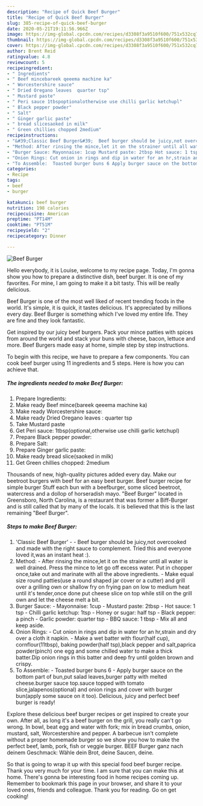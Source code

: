 ```yaml
---
description: "Recipe of Quick Beef Burger"
title: "Recipe of Quick Beef Burger"
slug: 385-recipe-of-quick-beef-burger
date: 2020-05-21T19:11:56.966Z
image: https://img-global.cpcdn.com/recipes/d3308f3a9510f600/751x532cq70/beef-burger-recipe-main-photo.jpg
thumbnail: https://img-global.cpcdn.com/recipes/d3308f3a9510f600/751x532cq70/beef-burger-recipe-main-photo.jpg
cover: https://img-global.cpcdn.com/recipes/d3308f3a9510f600/751x532cq70/beef-burger-recipe-main-photo.jpg
author: Brent Reid
ratingvalue: 4.8
reviewcount: 5
recipeingredient:
- " Ingredients"
- " Beef mincebareek qeeema machine ka"
- " Worcestershire sauce"
- " Dried Oregano leaves  quarter tsp"
- " Mustard paste"
- " Peri sauce 1tbspoptionalotherwise use chilli garlic ketchupl"
- " Black pepper powder"
- " Salt"
- " Ginger garlic paste"
- " bread slicesaoked in milk"
- " Green chillies chopped 2medium"
recipeinstructions:
- "&#39;Classic Beef Burger&#39;  Beef burger should be juicy,not overcooked and made with the right sauce to complement. Tried this and everyone loved it,was an instant heat :)."
- "Method: After rinsing the mince,let it on the strainer until all water is well drained. Press the mince to let go off excess water. Put in chopper once,take out and marinate with all the above ingredients. Make equal size round patties(use a round shaped jar cover or a cutter) and grill over a grilling own or shallow fry on frying pan on low to medium heat until it&#39;s tender,once done put cheese slice on top while still on the grill own and let the cheese melt a bit."
- "Burger Sauce: Mayonnaise: 1cup Mustard paste: 2tbsp Hot sauce: 1 tsp Chilli garlic ketchup: 1tsp Honey or sugar: half tsp Black pepper: a pinch Garlic powder: quarter tsp BBQ sauce: 1 tbsp Mix all and keep aside."
- "Onion Rings: Cut onion in rings and dip in water for an hr,strain and dry over a cloth it napkin. Make a wet batter with flour(half cup), cornflour(11tbsp), baking powder(half tsp),black pepper and salt,paprica powder(pinch) one egg and some chilled water to make a thick batter.Dip onion rings in this batter and deep fry until golden brown and crispy."
- "To Assemble:  Toasted burger buns 6 Apply burger sauce on the bottom part of bun,put salad leaves,burger patty with melted cheese.burger sauce top.sauce topped with tomato slice,jalapenos(optional) and onion rings and cover with burger bun(apply some sauce on it too). Delicious, juicy and perfect beef burger is ready!"
categories:
- Recipe
tags:
- beef
- burger

katakunci: beef burger 
nutrition: 198 calories
recipecuisine: American
preptime: "PT14M"
cooktime: "PT51M"
recipeyield: "2"
recipecategory: Dinner

---
```



![Beef Burger](https://img-global.cpcdn.com/recipes/d3308f3a9510f600/751x532cq70/beef-burger-recipe-main-photo.jpg)

Hello everybody, it is Louise, welcome to my recipe page. Today, I'm gonna show you how to prepare a distinctive dish, beef burger. It is one of my favorites. For mine, I am going to make it a bit tasty. This will be really delicious.

Beef Burger is one of the most well liked of recent trending foods in the world. It's simple, it is quick, it tastes delicious. It's appreciated by millions every day. Beef Burger is something which I've loved my entire life. They are fine and they look fantastic.

Get inspired by our juicy beef burgers. Pack your mince patties with spices from around the world and stack your buns with cheese, bacon, lettuce and more. Beef Burgers made easy at home, simple step by step instructions.


To begin with this recipe, we have to prepare a few components. You can cook beef burger using 11 ingredients and 5 steps. Here is how you can achieve that.

<!--inarticleads1-->

##### The ingredients needed to make Beef Burger:

1. Prepare  Ingredients:
1. Make ready  Beef mince(bareek qeeema machine ka)
1. Make ready  Worcestershire sauce:
1. Make ready  Dried Oregano leaves : quarter tsp
1. Take  Mustard paste
1. Get  Peri sauce: 1tbsp(optional,otherwise use chilli garlic ketchupl)
1. Prepare  Black pepper powder:
1. Prepare  Salt:
1. Prepare  Ginger garlic paste:
1. Make ready  bread slice(saoked in milk)
1. Get  Green chillies chopped: 2medium


Thousands of new, high-quality pictures added every day. Make our beetroot burgers with beef for an easy beet burger. Beef burger recipe for simple burger Stuff each bun with a beefburger, some sliced beetroot, watercress and a dollop of horseradish mayo. &#34;Beef Burger&#34; located in Greensboro, North Carolina, is a restaurant that was former a Biff-Burger and is still called that by many of the locals. It is believed that this is the last remaining &#34;Beef Burger&#34;. 

<!--inarticleads2-->

##### Steps to make Beef Burger:

1. &#39;Classic Beef Burger&#39; -  - Beef burger should be juicy,not overcooked and made with the right sauce to complement. Tried this and everyone loved it,was an instant heat :).
1. Method: - After rinsing the mince,let it on the strainer until all water is well drained. Press the mince to let go off excess water. Put in chopper once,take out and marinate with all the above ingredients. - Make equal size round patties(use a round shaped jar cover or a cutter) and grill over a grilling own or shallow fry on frying pan on low to medium heat until it&#39;s tender,once done put cheese slice on top while still on the grill own and let the cheese melt a bit.
1. Burger Sauce: - Mayonnaise: 1cup - Mustard paste: 2tbsp - Hot sauce: 1 tsp - Chilli garlic ketchup: 1tsp - Honey or sugar: half tsp - Black pepper: a pinch - Garlic powder: quarter tsp - BBQ sauce: 1 tbsp - Mix all and keep aside.
1. Onion Rings: - Cut onion in rings and dip in water for an hr,strain and dry over a cloth it napkin. - Make a wet batter with flour(half cup), cornflour(11tbsp), baking powder(half tsp),black pepper and salt,paprica powder(pinch) one egg and some chilled water to make a thick batter.Dip onion rings in this batter and deep fry until golden brown and crispy.
1. To Assemble: -  Toasted burger buns 6 - Apply burger sauce on the bottom part of bun,put salad leaves,burger patty with melted cheese.burger sauce top.sauce topped with tomato slice,jalapenos(optional) and onion rings and cover with burger bun(apply some sauce on it too). Delicious, juicy and perfect beef burger is ready!


Explore these delicious beef burger recipes or get inspired to create your own. After all, as long it&#39;s a beef burger on the grill, you really can&#39;t go wrong. In bowl, beat egg and water with fork; mix in bread crumbs, onion, mustard, salt, Worcestershire and pepper. A barbecue isn&#39;t complete without a proper homemade burger so we show you how to make the perfect beef, lamb, pork, fish or veggie burger. BEEF Burger ganz nach deinem Geschmack: Wähle dein Brot, deine Saucen, deine. 

So that is going to wrap it up with this special food beef burger recipe. Thank you very much for your time. I am sure that you can make this at home. There's gonna be interesting food in home recipes coming up. Remember to bookmark this page in your browser, and share it to your loved ones, friends and colleague. Thank you for reading. Go on get cooking!
